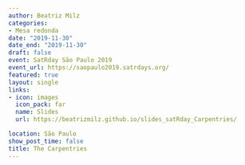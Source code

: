 ```yaml
---
author: Beatriz Milz
categories:
- Mesa redonda
date: "2019-11-30"
date_end: "2019-11-30"
draft: false
event: SatRday São Paulo 2019
event_url: https://saopaulo2019.satrdays.org/
featured: true
layout: single
links:
- icon: images
  icon_pack: far
  name: Slides
  url: https://beatrizmilz.github.io/slides_satRday_Carpentries/

location: São Paulo
show_post_time: false
title: The Carpentries
---
```


